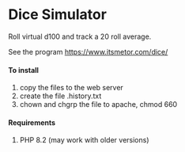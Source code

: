 # **Dice Simulator**

Roll virtual d100 and track a 20 roll average.

See the program https://www.itsmetor.com/dice/

#### To install

1. copy the files to the web server
2. create the file .history.txt 
3. chown and chgrp the file to apache, chmod 660

#### Requirements

1. PHP 8.2 (may work with older versions)